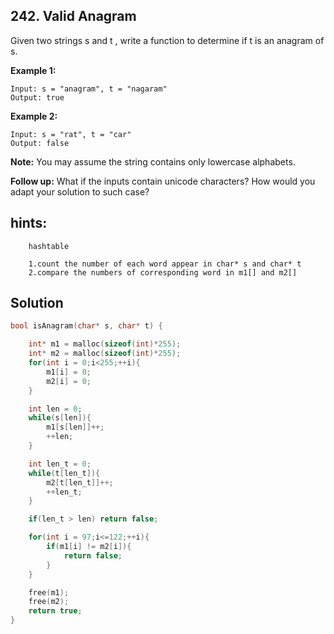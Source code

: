 ## 242. Valid Anagram

Given two strings s and t , write a function to determine if t is an anagram of s.

**Example 1:**
```
Input: s = "anagram", t = "nagaram"
Output: true
```
**Example 2:**
```
Input: s = "rat", t = "car"
Output: false
```
**Note:**
You may assume the string contains only lowercase alphabets.

**Follow up:**
What if the inputs contain unicode characters? How would you adapt your solution to such case?<br/>

## hints:
```
    hashtable

    1.count the number of each word appear in char* s and char* t
    2.compare the numbers of corresponding word in m1[] and m2[]
```

## Solution

``` c
bool isAnagram(char* s, char* t) {

    int* m1 = malloc(sizeof(int)*255);
    int* m2 = malloc(sizeof(int)*255);
    for(int i = 0;i<255;++i){
        m1[i] = 0;
        m2[i] = 0;
    }

    int len = 0;
    while(s[len]){
        m1[s[len]]++;
        ++len;
    }

    int len_t = 0;
    while(t[len_t]){
        m2[t[len_t]]++;
        ++len_t;
    }

    if(len_t > len) return false;

    for(int i = 97;i<=122;++i){
        if(m1[i] != m2[i]){
            return false;
        }
    }

    free(m1);
    free(m2);
    return true;
}

```